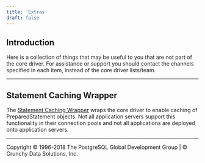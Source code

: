 ```yaml
---
title: 'Extras'
draft: false
---
```


## Introduction

Here is a collection of things that may be useful to you that are not
part of the core driver. For assistance or support you should contact
the channels specified in each item, instead of the core driver
lists/team.

* * * * *

## Statement Caching Wrapper

The [Statement Caching Wrapper](http://jdbccache.projects.postgresql.org)
wraps the core driver to enable caching of PreparedStatement objects.
Not all application servers support this functionality in their
connection pools and not all applications are deployed onto application
servers.

* * * * *

Copyright © 1996-2018 The PostgreSQL Global Development Group | © Crunchy Data Solutions, Inc.
